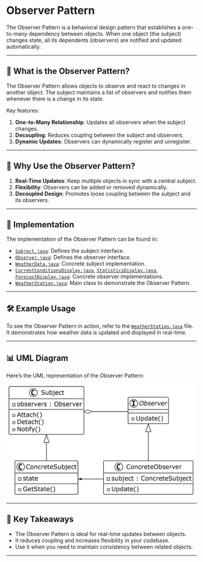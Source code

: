 # Observer Pattern

The Observer Pattern is a behavioral design pattern that establishes a one-to-many dependency between objects. When one object (the subject) changes state, all its dependents (observers) are notified and updated automatically.

---

## 📖 What is the Observer Pattern?

The Observer Pattern allows objects to observe and react to changes in another object. The subject maintains a list of observers and notifies them whenever there is a change in its state.

Key features:
1. **One-to-Many Relationship**: Updates all observers when the subject changes.
2. **Decoupling**: Reduces coupling between the subject and observers.
3. **Dynamic Updates**: Observers can dynamically register and unregister.

---

## 🤔 Why Use the Observer Pattern?

1. **Real-Time Updates**: Keep multiple objects in sync with a central subject.
2. **Flexibility**: Observers can be added or removed dynamically.
3. **Decoupled Design**: Promotes loose coupling between the subject and its observers.

---

## 🔧 Implementation

The implementation of the Observer Pattern can be found in:
- [`Subject.java`](./Subject.java): Defines the subject interface.
- [`Observer.java`](./Observer.java): Defines the observer interface.
- [`WeatherData.java`](./WeatherData.java): Concrete subject implementation.
- [`CurrentConditionsDisplay.java`](./CurrentConditionsDisplay.java), [`StatisticsDisplay.java`](./StatisticsDisplay.java), [`ForecastDisplay.java`](./ForecastDisplay.java): Concrete observer implementations.
- [`WeatherStation.java`](./WeatherStation.java): Main class to demonstrate the Observer Pattern.

---

## 🛠️ Example Usage

To see the Observer Pattern in action, refer to the [`WeatherStation.java`](./WeatherStation.java) file. It demonstrates how weather data is updated and displayed in real-time.

---

## 📊 UML Diagram

Here’s the UML representation of the Observer Pattern:

![Observer UML](./observer_uml.png)

---

## 📝 Key Takeaways

- The Observer Pattern is ideal for real-time updates between objects.
- It reduces coupling and increases flexibility in your codebase.
- Use it when you need to maintain consistency between related objects.

---
